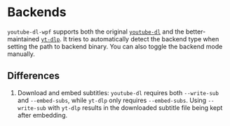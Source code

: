# Backends

`youtube-dl-wpf` supports both the original [`youtube-dl`](https://github.com/ytdl-org/youtube-dl) and the better-maintained [`yt-dlp`](https://github.com/yt-dlp/yt-dlp). It tries to automatically detect the backend type when setting the path to backend binary. You can also toggle the backend mode manually.

## Differences

1. Download and embed subtitles: `youtube-dl` requires both `--write-sub` and `--embed-subs`, while `yt-dlp` only requires `--embed-subs`. Using `--write-sub` with `yt-dlp` results in the downloaded subtitle file being kept after embedding.
